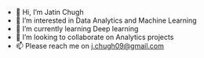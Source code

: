 - 👋 Hi, I’m Jatin Chugh
- 👀 I’m interested in Data Analytics and Machine Learning
- 🌱 I’m currently learning Deep learning
- 💞️ I’m looking to collaborate on Analytics projects
- 📫 Please reach me on j.chugh09@gmail.com

<!---
jchugh09/jchugh09 is a ✨ special ✨ repository because its `README.md` (this file) appears on your GitHub profile.
You can click the Preview link to take a look at your changes.
--->
